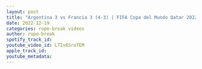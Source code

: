```yaml
---
layout: post
title: "Argentina 3 vs Francia 3 (4-3) | FIFA Copa del Mundo Qatar 2022 | Argentina Campeon del Mundo"
date: 2022-12-19
categories: rope-break videos
author: rope-break
spotify_track_id: 
youtube_video_id: LTIx6SroTEM
apple_track_id: 
youtube_metadata: 
---
```

